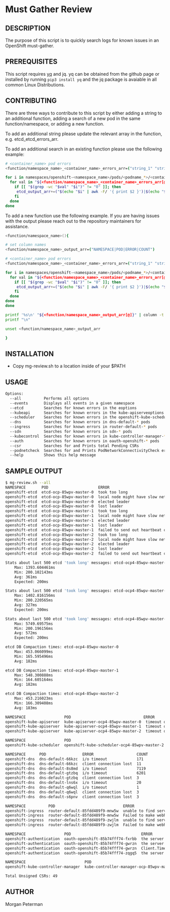 Must Gather Review
===========================================

DESCRIPTION
------------

The purpose of this script is to quickly search logs for known issues in an OpenShift must-gather.

PREREQUISITES
------------

This script requires [yq](https://github.com/kislyuk/yq) and jq. yq can be obtained from the github page or installed by running `pip3 install yq` and the jq package is avaiable in all common Linux Distributions.

CONTRIBUTING
------------

There are three ways to contribute to this script by either adding a string to an additional function, adding a search of a new pod in the same function/namespace, or adding a new function.

To add an additional string please update the relevant array in the function, e.g. etcd_etcd_errors_arr.

To add an additional search in an existing function please use the following example:

```bash
# <container_name> pod errors
<function/namespace_name>_<container_name>_errors_arr=("string_1" "string_2")

for i in namespaces/openshift-<namespace_name>/pods/<podname_*>/<container_name>/<container_name>/logs/current.log; do
  for val in "${<function/namespace_name>_<container_name>_errors_arr[@]}"; do
    if [[ "$(grep -wc "$val" "$i")" != "0" ]]; then
     etcd_output_arr+=("$(echo "$i" | awk -F/ '{ print $2 }')|$(echo "$i" | awk -F/ '{ print $4 }')|$(echo "$val")|$(grep -wc "$val" "$i")")
    fi
  done
done
```

To add a new function use the following example. If you are having issues with the output please reach out to the repository maintainers for assistance.

```bash
<function/namespace_name>(){

# set column names
<function/namespace_name>_output_arr=("NAMESPACE|POD|ERROR|COUNT")

# <container_name> pod errors
<function/namespace_name>_<container_name>_errors_arr=("string_1" "string_2")

for i in namespaces/openshift-<namespace_name>/pods/<podname_*>/<container_name>/<container_name>/logs/current.log; do
  for val in "${<function/namespace_name>_<container_name>_errors_arr[@]}"; do
    if [[ "$(grep -wc "$val" "$i")" != "0" ]]; then
     etcd_output_arr+=("$(echo "$i" | awk -F/ '{ print $2 }')|$(echo "$i" | awk -F/ '{ print $4 }')|$(echo "$val")|$(grep -wc "$val" "$i")")
    fi
  done
done
done

printf '%s\n' "${<function/namespace_name>_output_arr[@]}" | column -t -s '|'
printf "\n"

unset <function/namespace_name>_output_arr

}
```

INSTALLATION
------------
* Copy mg-review.sh to a location inside of your $PATH

USAGE
------------

```bash
Options:
  --all          Performs all options
  --events       Displays all events in a given namespace
  --etcd         Searches for known errors in the eoptions
  --kubeapi      Searches for known errors in the kube-apiserveoptions
  --scheduler    Searches for known errors in the openshift-kube-scheduler-* pods
  --dns          Searches for known errors in dns-default-* pods
  --ingress      Searches for known errors in router-default-* pods
  --sdn          Searches for known errors in sdn-* pods
  --kubecontrol  Searches for known errors in kube-controller-manager-* pods
  --auth         Searches for known errors in oauth-openshift-* pods
  --csr          Searches for and Prints total Pending CSRs
  --podnetcheck  Searches for and Prints PodNetworkConnectivityCheck errors
  --help         Shows this help message
```

SAMPLE OUTPUT
------------

```bash
$ mg-review.sh --all
NAMESPACE       POD                      ERROR                                 COUNT
openshift-etcd  etcd-ocp-85wpv-master-0  took too long                         2331
openshift-etcd  etcd-ocp-85wpv-master-0  local node might have slow network    6
openshift-etcd  etcd-ocp-85wpv-master-0  elected leader                        1
openshift-etcd  etcd-ocp-85wpv-master-0  lost leader                           1
openshift-etcd  etcd-ocp-85wpv-master-1  took too long                         14177
openshift-etcd  etcd-ocp-85wpv-master-1  local node might have slow network    14
openshift-etcd  etcd-ocp-85wpv-master-1  elected leader                        7
openshift-etcd  etcd-ocp-85wpv-master-1  lost leader                           6
openshift-etcd  etcd-ocp-85wpv-master-1  failed to send out heartbeat on time  4310
openshift-etcd  etcd-ocp-85wpv-master-2  took too long                         10008
openshift-etcd  etcd-ocp-85wpv-master-2  local node might have slow network    8
openshift-etcd  etcd-ocp-85wpv-master-2  elected leader                        9
openshift-etcd  etcd-ocp-85wpv-master-2  lost leader                           8
openshift-etcd  etcd-ocp-85wpv-master-2  failed to send out heartbeat on time  484

Stats about last 500 etcd 'took long' messages: etcd-ocp4-85wpv-master-0
	Max: 1393.604461ms
	Min: 200.102143ms
	Avg: 361ms
	Expected: 200ms

Stats about last 500 etcd 'took long' messages: etcd-ocp4-85wpv-master-1
	Max: 1402.816156ms
	Min: 200.220565ms
	Avg: 327ms
	Expected: 200ms

Stats about last 500 etcd 'took long' messages: etcd-ocp4-85wpv-master-2
	Max: 5749.69575ms
	Min: 200.196156ms
	Avg: 572ms
	Expected: 200ms

etcd DB Compaction times: etcd-ocp4-85wpv-master-0
	Max: 453.066099ms
	Min: 165.595496ms
	Avg: 182ms

etcd DB Compaction times: etcd-ocp4-85wpv-master-1
	Max: 548.300888ms
	Min: 164.605164ms
	Avg: 182ms

etcd DB Compaction times: etcd-ocp4-85wpv-master-2
	Max: 453.216023ms
	Min: 166.309408ms
	Avg: 183ms

NAMESPACE                 POD                                ERROR                            COUNT
openshift-kube-apiserver  kube-apiserver-ocp4-85wpv-master-0  timeout or abort while handling  1
openshift-kube-apiserver  kube-apiserver-ocp4-85wpv-master-1  timeout or abort while handling  264
openshift-kube-apiserver  kube-apiserver-ocp4-85wpv-master-2  timeout or abort while handling  30

NAMESPACE                 POD                                          ERROR                                                                        COUNT
openshift-kube-scheduler  openshift-kube-scheduler-ocp4-85wpv-master-2  net/http: request canceled (Client.Timeout exceeded while awaiting headers)  1

NAMESPACE      POD                ERROR                   COUNT
openshift-dns  dns-default-66kzc  i/o timeout             171
openshift-dns  dns-default-66kzc  client connection lost  11
openshift-dns  dns-default-8s8md  i/o timeout             7119
openshift-dns  dns-default-gtzbq  i/o timeout             6201
openshift-dns  dns-default-gtzbq  client connection lost  3
openshift-dns  dns-default-lns6x  i/o timeout             20
openshift-dns  dns-default-q6wql  i/o timeout             1
openshift-dns  dns-default-q6wql  client connection lost  3
openshift-dns  dns-default-s6pnv  client connection lost  3

NAMESPACE          POD                              ERROR                                         COUNT
openshift-ingress  router-default-85fdd489f9-mnw5w  unable to find service                        2
openshift-ingress  router-default-85fdd489f9-mnw5w  Failed to make webhook authenticator request  3
openshift-ingress  router-default-85fdd489f9-zwjlm  unable to find service                        2
openshift-ingress  router-default-85fdd489f9-zwjlm  Failed to make webhook authenticator request  1

NAMESPACE                 POD                               ERROR                                                 COUNT
openshift-authentication  oauth-openshift-85b74fff74-fxrbb  the server is currently unable to handle the request  1
openshift-authentication  oauth-openshift-85b74fff74-gwrzn  the server is currently unable to handle the request  2
openshift-authentication  oauth-openshift-85b74fff74-gwrzn  Client.Timeout exceeded while awaiting headers        1
openshift-authentication  oauth-openshift-85b74fff74-zqgq5  the server is currently unable to handle the request  1

NAMESPACE                          POD                                         ERROR                                                 COUNT
openshift-kube-controller-manager  kube-controller-manager-ocp-85wpv-master-2  the server is currently unable to handle the request  104

Total Unsigned CSRs: 49
```

AUTHOR
------
Morgan Peterman
